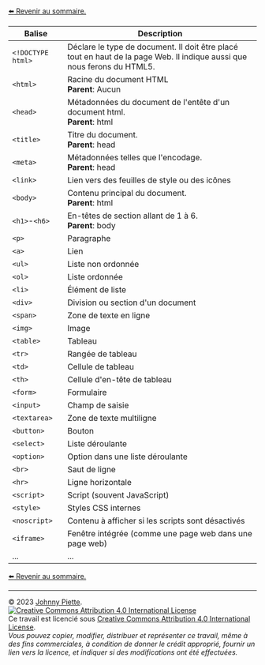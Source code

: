 [:arrow_left: Revenir au sommaire.](/README.md#sommaire)

| Balise         | Description                                |
|----------------|--------------------------------------------|
| `<!DOCTYPE html>`   | Déclare le type de document. Il doit être placé tout en haut de la page Web. Il indique aussi que nous ferons du HTML5.                |
| `<html>`       | Racine du document HTML<br/>**Parent**: Aucun                    |
| `<head>`       | Métadonnées du document de l'entête d'un document html. <br/>**Parent**: html                   |
| `<title>`      | Titre du document.<br>**Parent**: head                          |
| `<meta>`       | Métadonnées telles que l'encodage.<br>**Parent**: head          |
| `<link>`       | Lien vers des feuilles de style ou des icônes|
| `<body>`       | Contenu principal du document.<br>**Parent**: html              |
| `<h1>`-`<h6>`  | En-têtes de section allant de 1 à 6.<br>**Parent**: body                        |
| `<p>`          | Paragraphe                                 |
| `<a>`          | Lien                                       |
| `<ul>`         | Liste non ordonnée                         |
| `<ol>`         | Liste ordonnée                             |
| `<li>`         | Élément de liste                           |
| `<div>`        | Division ou section d'un document          |
| `<span>`       | Zone de texte en ligne                     |
| `<img>`        | Image                                      |
| `<table>`      | Tableau                                    |
| `<tr>`         | Rangée de tableau                          |
| `<td>`         | Cellule de tableau                         |
| `<th>`         | Cellule d'en-tête de tableau               |
| `<form>`       | Formulaire                                 |
| `<input>`      | Champ de saisie                            |
| `<textarea>`   | Zone de texte multiligne                   |
| `<button>`     | Bouton                                     |
| `<select>`     | Liste déroulante                           |
| `<option>`     | Option dans une liste déroulante           |
| `<br>`         | Saut de ligne                              |
| `<hr>`         | Ligne horizontale                          |
| `<script>`     | Script (souvent JavaScript)                |
| `<style>`      | Styles CSS internes                        |
| `<noscript>`   | Contenu à afficher si les scripts sont désactivés|
| `<iframe>`     | Fenêtre intégrée (comme une page web dans une page web) |
| ...            | ...                                        |

[:arrow_left: Revenir au sommaire.](/README.md#sommaire)

---
&copy; 2023 [Johnny Piette](https://github.com/ZamBoyle).  
[![Creative Commons Attribution 4.0 International License](https://i.creativecommons.org/l/by/4.0/88x31.png)](https://creativecommons.org/licenses/by/4.0/)  
Ce travail est licencié sous [Creative Commons Attribution 4.0 International License](https://creativecommons.org/licenses/by/4.0/).   
_Vous pouvez copier, modifier, distribuer et représenter ce travail, même à des fins commerciales, à condition de donner le crédit approprié, fournir un lien vers la licence, et indiquer si des modifications ont été effectuées._
